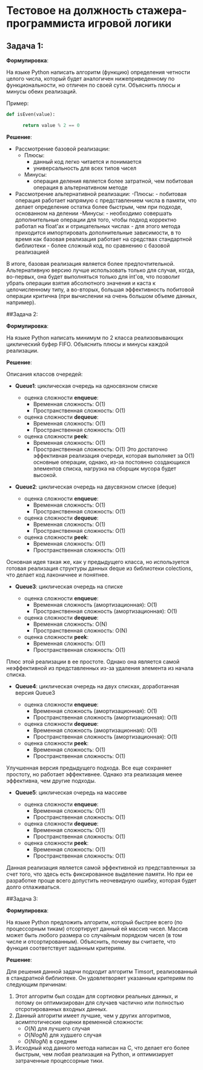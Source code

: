 # Тестовое на должность стажера-программиста игровой логики

## Задача 1:

**Формулировка**:

На языке Python написать алгоритм (функцию) определения четности целого числа, который будет аналогичен нижеприведенному по функциональности, но отличен по своей сути. Объяснить плюсы и минусы обеих реализаций. 

Пример: 

```python
def isEven(value):

      return value % 2 == 0
```
**Решение**:

- Рассмотрение базовой реализации:
    - Плюсы:
        - данный код легко читается и понимается
        - универсальность для всех типов чисел
    - Минусы:
        - операция деления является более затратной, чем побитовая операция в альтернативном методе
- Рассмотрение альтернативной реализации:
    -Плюсы:
        - побитовая операция работает напрямую с представлением числа в памяти, что делает определение остатка более быстрым, чем при подходе, основанном на делении
    -Минусы:
        - необходимо совершать дополнительные операции для того, чтобы подход корректно работал на float'ах и отрицательных числах
        - для этого метода приходится импортировать дополнительные зависимости, в то время как базовая реализация работает на средствах стандартной библиотеки
        - более сложный код, по сравнению с базовой реализацией

В итоге, базовая реализация является более предпочтительной. Альтернативную версию лучше использовать только для случая, когда, во-первых, она будет выполняться только для int'ов, что позволит убрать операции взятия абсолютного значения и каста к целочисленному типу, а во-вторых, большая эффективность побитовой операции критична (при вычислении на очень большом объеме данных, например).

##Задача 2:

**Формулировка**:

На языке Python написать минимум по 2 класса реализовывающих циклический буфер FIFO. Объяснить плюсы и минусы каждой реализации.

**Решение**:

Описания классов очередей:

- **Queue1**: циклическая очередь на односвязном списке
    - оценка сложности **enqueue**:
        - Временная сложность: O(1)
        - Пространственная сложность: O(1)
    - оценка сложности **dequeue**:
        - Временная сложность: O(1)
        - Пространственная сложность: O(1)
    - оценка сложности **peek**:
        - Временная сложность: O(1)
        - Пространственная сложность: O(1)
Это достаточно эффективная реализация очереди, которая выполняет за O(1) основные операции, однако, из-за постоянно создающихся элементов списка, нагрузка на сборщик мусора будет высокой.

- **Queue2**: циклическая очередь на двусвязном списке (deque)

    - оценка сложности **enqueue**:
        - Временная сложность: O(1)
        - Пространственная сложность: O(1)
    - оценка сложности **dequeue**:
        - Временная сложность: O(1)
        - Пространственная сложность: O(1)
    - оценка сложности **peek**:
        - Временная сложность: O(1)
        - Пространственная сложность: O(1)

Основная идея такая же, как у предыдущего класса, но используется готовая реализация структуры данных deque из библиотеки colections, что делает код лаконичнее и понятнее.

- **Queue3**: циклическая очередь на списке

    - оценка сложности **enqueue**:
        - Временная сложность (амортизационная): O(1)
        - Пространственная сложность (амортизационная): O(1)
    - оценка сложности **dequeue**:
        - Временная сложность: O(N)
        - Пространственная сложность: O(N)
    - оценка сложности **peek**:
        - Временная сложность: O(1)
        - Пространственная сложность: O(1)

Плюс этой реализации в ее простоте. Однако она является самой неэффективной из представленных из-за удаления элемента из начала списка.

- **Queue4**: циклическая очередь на двух списках, доработанная версия Queue3

    - оценка сложности **enqueue**:
        - Временная сложность (амортизационная): O(1)
        - Пространственная сложность (амортизационная): O(1)
    - оценка сложности **dequeue**:
        - Временная сложность (амортизационная): O(1)
        - Пространственная сложность (амортизационная): O(1)
    - оценка сложности **peek**:
        - Временная сложность: O(1)
        - Пространственная сложность: O(1)

Улучшенная версия предыдущего подхода. Все еще сохраняет простоту, но работает эффективнее. Однако эта реализация менее эффективна, чем другие подходы.

- **Queue5**: циклическая очередь на массиве

    - оценка сложности **enqueue**:
        - Временная сложность: O(1)
        - Пространственная сложность: O(1)
    - оценка сложности **dequeue**:
        - Временная сложность: O(1)
        - Пространственная сложность: O(1)
    - оценка сложности **peek**:
        - Временная сложность: O(1)
        - Пространственная сложность: O(1)

Данная реализация является самой эффективной из представленных за счет того, что здесь есть фиксированное выделение памяти. Но при ее разработке проще всего допустить неочевидную ошибку, которая будет долго отлаживаться.

##Задача 3: 

**Формулировка**:

На языке Python предложить алгоритм, который быстрее всего (по процессорным тикам) отсортирует данный ей массив чисел. Массив может быть любого размера со случайным порядком чисел (в том числе и отсортированным). Объяснить, почему вы считаете, что функция соответствует заданным критериям.

**Решение**:

Для решения данной задачи подходит алгоритм Timsort, реализованный в стандратной библиотеке. Он удовлетворяет указанным критериям по следующим причинам:

1. Этот алгоритм был создан для сортиовки реальных данных, и потому он оптимизирован для случаев частично или полностью отсротированных входных данных.
2. Данный алгоритм имеет лучшие, чем у других алгоритмов, асимптотические оценки временной сложности:
    - $O(N)$ для лучшего случая
    - $O(N log N)$ для худшего случая
    - $O(N log N)$ в среднем
3. Исходный код данного метода написан на C, что делает его более быстрым, чем любая реализация на Python, и оптимизирует затраченные процессорные тики.
